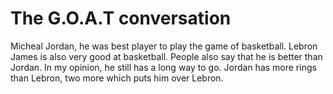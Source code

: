 # The G.O.A.T conversation
Micheal Jordan, he was best player to play the game of basketball.
Lebron James is also very good at basketball. People also say that he is better than Jordan. In my opinion, he still has a long way to go.
Jordan has more rings than Lebron, two more which puts him over Lebron.
